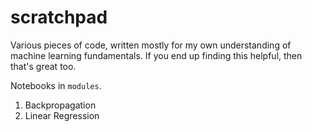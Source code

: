 # scratchpad

Various pieces of code, written mostly for my own understanding of machine learning fundamentals. If you end up finding this helpful, then that's great too.

Notebooks in `modules`.

1. Backpropagation
2. Linear Regression

